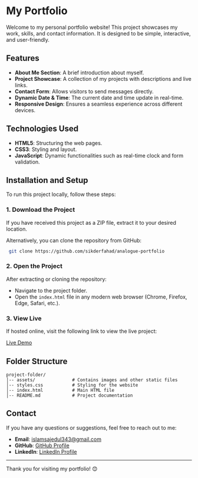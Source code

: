 # My Portfolio

Welcome to my personal portfolio website! This project showcases my work, skills, and contact information. It is designed to be simple, interactive, and user-friendly.

## Features

- **About Me Section**: A brief introduction about myself.
- **Project Showcase**: A collection of my projects with descriptions and live links.
- **Contact Form**: Allows visitors to send messages directly.
- **Dynamic Date & Time**: The current date and time update in real-time.
- **Responsive Design**: Ensures a seamless experience across different devices.

## Technologies Used

- **HTML5**: Structuring the web pages.
- **CSS3**: Styling and layout.
- **JavaScript**: Dynamic functionalities such as real-time clock and form validation.

## Installation and Setup

To run this project locally, follow these steps:

### 1. Download the Project

If you have received this project as a ZIP file, extract it to your desired location.

Alternatively, you can clone the repository from GitHub:

```sh
 git clone https://github.com/sikderfahad/analogue-portfolio
```

### 2. Open the Project

After extracting or cloning the repository:

- Navigate to the project folder.
- Open the `index.html` file in any modern web browser (Chrome, Firefox, Edge, Safari, etc.).

### 3. View Live

If hosted online, visit the following link to view the live project:

[Live Demo](https://sikderfahad.github.io/analogue-portfolio/)

## Folder Structure

```
project-folder/
│-- assets/              # Contains images and other static files
│-- styles.css           # Styling for the website
│-- index.html           # Main HTML file
│-- README.md            # Project documentation
```

## Contact

If you have any questions or suggestions, feel free to reach out to me:

- **Email**: islamsajedul343@gmail.com
- **GitHub**: [GitHub Profile](https://github.com/sikderfahad)
- **LinkedIn**: [LinkedIn Profile](https://www.linkedin.com/in/developer-sajedul)

---

Thank you for visiting my portfolio! 😊
